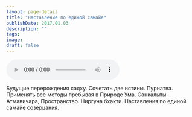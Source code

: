 ```yaml
---
layout: page-detail
title: "Наставление по единой самайе"
publishDate: 2017.01.03
description: ""
tags:
image:
draft: false
---
```


<audio title="2017.01.03 - Наставление по единой самайе.mp3" src="https://filer-api.advayta.org/v1.0/public/files/75307" controls=""></audio>

 Будущие перерождения садху. Сочетать две истины. Пурнатва. Применять все методы пребывая в Природе Ума. Санкальпы Атмавичара, Пространство. Ниргуна бхакти. Наставления по единой самайе созерцания. 

  
